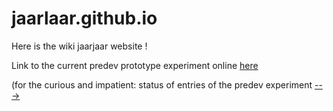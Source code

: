 # jaarlaar.github.io

Here is the wiki jaarjaar website !

Link to the current predev prototype experiment online [here](https://haka.pythonanywhere.com/)

(for the curious and impatient: status of entries of the predev experiment [--->](https://www.pythonanywhere.com/user/haka/files/home/haka/story.txt)


